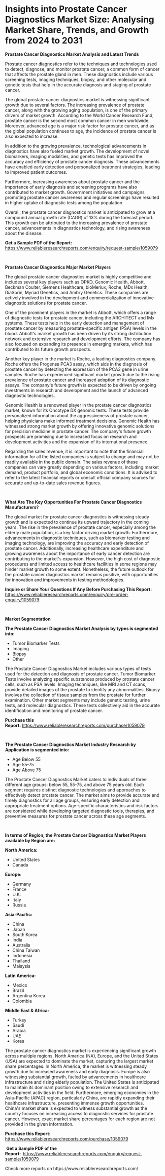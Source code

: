 <p><h1>Insights into Prostate Cancer Diagnostics Market Size: Analysing Market Share, Trends, and Growth from 2024 to 2031</h1></p><p><strong>Prostate Cancer Diagnostics Market Analysis and Latest Trends</strong></p>
<p><p>Prostate cancer diagnostics refer to the techniques and technologies used to detect, diagnose, and monitor prostate cancer, a common form of cancer that affects the prostate gland in men. These diagnostics include various screening tests, imaging techniques, biopsy, and other molecular and genetic tests that help in the accurate diagnosis and staging of prostate cancer.</p><p>The global prostate cancer diagnostics market is witnessing significant growth due to several factors. The increasing prevalence of prostate cancer, along with the growing aging population, is one of the primary drivers of market growth. According to the World Cancer Research Fund, prostate cancer is the second most common cancer in men worldwide. Moreover, advanced age is a major risk factor for prostate cancer, and as the global population continues to age, the incidence of prostate cancer is also expected to increase.</p><p>In addition to the growing prevalence, technological advancements in diagnostics have also fueled market growth. The development of novel biomarkers, imaging modalities, and genetic tests has improved the accuracy and efficiency of prostate cancer diagnosis. These advancements have enabled early detection and personalized treatment strategies, leading to improved patient outcomes.</p><p>Furthermore, increasing awareness about prostate cancer and the importance of early diagnosis and screening programs have also contributed to market growth. Government initiatives and campaigns promoting prostate cancer awareness and regular screenings have resulted in higher uptake of diagnostic tests among the population.</p><p>Overall, the prostate cancer diagnostics market is anticipated to grow at a compound annual growth rate (CAGR) of 13% during the forecast period. This growth can be attributed to the increasing prevalence of prostate cancer, advancements in diagnostics technology, and rising awareness about the disease.</p></p>
<p><strong>Get a Sample PDF of the Report:&nbsp;</strong> <a href="https://www.reliableresearchreports.com/enquiry/request-sample/1059079">https://www.reliableresearchreports.com/enquiry/request-sample/1059079</a></p>
<p>&nbsp;</p>
<p><strong>Prostate Cancer Diagnostics Major Market Players</strong></p>
<p><p>The global prostate cancer diagnostics market is highly competitive and includes several key players such as OPKO, Genomic Health, Abbott, Beckman Coulter, Siemens Healthcare, bioMeriux, Roche, MDx Health, DiaSorin, Myriad Genetics, and Ambry Genetics. These companies are actively involved in the development and commercialization of innovative diagnostic solutions for prostate cancer.</p><p>One of the prominent players in the market is Abbott, which offers a range of diagnostic tests for prostate cancer, including the ARCHITECT and IMx systems. These tests help in the early detection and management of prostate cancer by measuring prostate-specific antigen (PSA) levels in the blood. Abbott's market growth has been driven by its strong distribution network and extensive research and development efforts. The company has also focused on expanding its presence in emerging markets, which has contributed to its future growth prospects.</p><p>Another key player in the market is Roche, a leading diagnostics company. Roche offers the Progensa PCA3 assay, which aids in the diagnosis of prostate cancer by detecting the expression of the PCA3 gene in urine samples. Roche has experienced significant market growth due to the rising prevalence of prostate cancer and increased adoption of its diagnostic assays. The company's future growth is expected to be driven by ongoing investments in research and development and the launch of advanced diagnostic technologies.</p><p>Genomic Health is a renowned player in the prostate cancer diagnostics market, known for its Oncotype DX genomic tests. These tests provide personalized information about the aggressiveness of prostate cancer, helping physicians make informed treatment decisions. Genomic Health has witnessed strong market growth by offering innovative genomic solutions for precision medicine in prostate cancer. The company's future growth prospects are promising due to increased focus on research and development activities and the expansion of its international presence.</p><p>Regarding the sales revenue, it is important to note that the financial information for all the listed companies is subject to change and may not be readily available in the public domain. The sales revenue of these companies can vary greatly depending on various factors, including market demand, product portfolio, and global economic conditions. It is advised to refer to the latest financial reports or consult official company sources for accurate and up-to-date sales revenue figures.</p></p>
<p>&nbsp;</p>
<p><strong>What Are The Key Opportunities For Prostate Cancer Diagnostics Manufacturers?</strong></p>
<p><p>The global market for prostate cancer diagnostics is witnessing steady growth and is expected to continue its upward trajectory in the coming years. The rise in the prevalence of prostate cancer, especially among the elderly male population, is a key factor driving market growth. Furthermore, advancements in diagnostic techniques, such as biomarker testing and imaging technology, are improving the accuracy and early detection of prostate cancer. Additionally, increasing healthcare expenditure and growing awareness about the importance of early cancer detection are contributing to the market's expansion. However, the high cost of diagnostic procedures and limited access to healthcare facilities in some regions may hinder market growth to some extent. Nonetheless, the future outlook for the prostate cancer diagnostics market remains positive, with opportunities for innovation and improvements in testing methodologies.</p></p>
<p><strong>Inquire or Share Your Questions If Any Before Purchasing This Report:</strong> <a href="https://www.reliableresearchreports.com/enquiry/pre-order-enquiry/1059079">https://www.reliableresearchreports.com/enquiry/pre-order-enquiry/1059079</a></p>
<p>&nbsp;</p>
<p><strong>Market Segmentation</strong></p>
<p><strong>The Prostate Cancer Diagnostics Market Analysis by types is segmented into:</strong></p>
<p><ul><li>Tumor Biomarker Tests</li><li>Imaging</li><li>Biopsy</li><li>Other</li></ul></p>
<p><p>The Prostate Cancer Diagnostics Market includes various types of tests used for the detection and diagnosis of prostate cancer. Tumor Biomarker Tests involve analyzing specific substances produced by prostate cancer cells, such as PSA levels. Imaging techniques, like MRI and CT scans, provide detailed images of the prostate to identify any abnormalities. Biopsy involves the collection of tissue samples from the prostate for further examination. Other market segments may include genetic testing, urine tests, and molecular diagnostics. These tests collectively aid in the accurate identification and monitoring of prostate cancer.</p></p>
<p><strong>Purchase this Report:&nbsp;</strong><a href="https://www.reliableresearchreports.com/purchase/1059079">https://www.reliableresearchreports.com/purchase/1059079</a></p>
<p>&nbsp;</p>
<p><strong>The Prostate Cancer Diagnostics Market Industry Research by Application is segmented into:</strong></p>
<p><ul><li>Age Below 55</li><li>Age 55-75</li><li>Age Above 75</li></ul></p>
<p><p>The Prostate Cancer Diagnostics Market caters to individuals of three different age groups: below 55, 55-75, and above 75 years old. Each segment requires distinct diagnostic technologies and approaches to effectively detect prostate cancer. The market aims to provide accurate and timely diagnostics for all age groups, ensuring early detection and appropriate treatment options. Age-specific characteristics and risk factors are considered while developing targeted diagnostic tools, therapies, and preventive measures for prostate cancer across these age segments.</p></p>
<p>&nbsp;</p>
<p><strong>In terms of Region, the Prostate Cancer Diagnostics Market Players available by Region are:</strong></p>
<p>
    <p> <strong> North America: </strong>
        <ul>
            <li>United States</li>
            <li>Canada</li>
        </ul>
        </p> 
    <p> <strong> Europe: </strong>
        <ul>
            <li>Germany</li>
            <li>France</li>
            <li>U.K.</li>
            <li>Italy</li>
            <li>Russia</li>
        </ul>
        </p> 
    <p> <strong> Asia-Pacific: </strong>
        <ul>
            <li>China</li>
            <li>Japan</li>
            <li>South Korea</li>
            <li>India</li>
            <li>Australia</li>
            <li>China Taiwan</li>
            <li>Indonesia</li>
            <li>Thailand</li>
            <li>Malaysia</li>
        </ul>
        </p> 
    <p> <strong> Latin America: </strong>
        <ul>
            <li>Mexico</li>
            <li>Brazil</li>
            <li>Argentina Korea</li>
            <li>Colombia</li>
        </ul>
        </p> 
    <p> <strong> Middle East & Africa: </strong>
        <ul>
            <li>Turkey</li>
            <li>Saudi</li>
            <li>Arabia</li>
            <li>UAE</li>
            <li>Korea</li>
        </ul>
    </p>
    </p>
<p><p>The prostate cancer diagnostics market is experiencing significant growth across multiple regions. North America (NA), Europe, and the United States (USA) are expected to dominate the market, capturing the largest market share percentages. In North America, the market is witnessing steady growth due to increased awareness and early diagnosis. Europe is also witnessing substantial growth, fueled by advancements in healthcare infrastructure and rising elderly population. The United States is anticipated to maintain its dominant position owing to extensive research and development activities in the field. Furthermore, emerging economies in the Asia-Pacific (APAC) region, particularly China, are rapidly expanding their healthcare infrastructure, presenting immense growth opportunities. China's market share is expected to witness substantial growth as the country focuses on increasing access to diagnostic services for prostate cancer. However, exact market share percentages for each region are not provided in the given information.</p></p>
<p><strong>Purchase this Report: </strong><a href="https://www.reliableresearchreports.com/purchase/1059079">https://www.reliableresearchreports.com/purchase/1059079</a></p>
<p>&nbsp;<strong>Get a Sample PDF of the Report:&nbsp;&nbsp;</strong><a href="https://www.reliableresearchreports.com/enquiry/request-sample/1059079">https://www.reliableresearchreports.com/enquiry/request-sample/1059079</a></p>
<p><strong></strong></p>
<p>Check more reports on https://www.reliableresearchreports.com/</p>